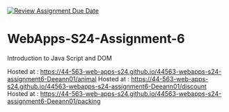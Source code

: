 [![Review Assignment Due Date](https://classroom.github.com/assets/deadline-readme-button-24ddc0f5d75046c5622901739e7c5dd533143b0c8e959d652212380cedb1ea36.svg)](https://classroom.github.com/a/1Z6dGCon)
# WebApps-S24-Assignment-6
Introduction to Java Script and DOM

Hosted at :
https://44-563-web-apps-s24.github.io/44563-webapps-s24-assignment6-Deeann01/animal 
Hosted at :
https://44-563-web-apps-s24.github.io/44563-webapps-s24-assignment6-Deeann01/discount
Hosted at :
https://44-563-web-apps-s24.github.io/44563-webapps-s24-assignment6-Deeann01/packing


